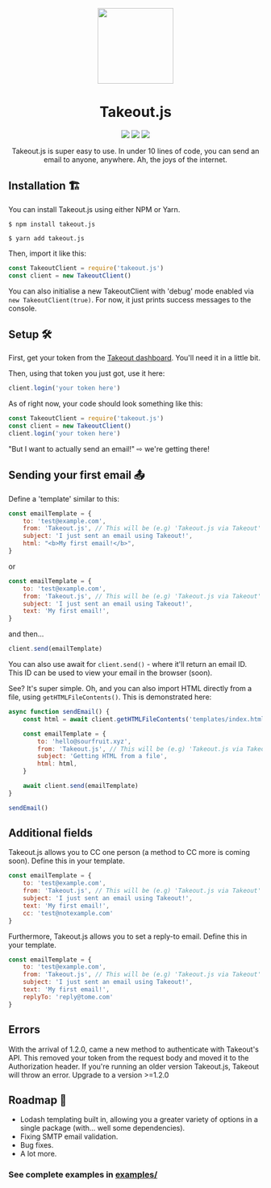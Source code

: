 <p align='center'><img src="https://i.ibb.co/s9kq3V0/takeout.png" height="150px"/></p>
<h1 align='center'>Takeout.js</h1>

<p align='center'>
    <img display="inline-block" src="https://img.shields.io/npm/v/takeout.js?style=for-the-badge" /> <img display="inline-block"  src="https://img.shields.io/bundlephobia/minzip/takeout.js?style=for-the-badge" /> <img display="inline-block" src="https://img.shields.io/badge/Made%20with-JavaScript-yellow?style=for-the-badge" />
</p>
<p align='center'>Takeout.js is super easy to use. In under 10 lines of code, you can send an email to anyone, anywhere. Ah, the joys of the internet.</p>

## Installation 🏗
You can install Takeout.js using either NPM or Yarn. 
```shell
$ npm install takeout.js
```
```shell
$ yarn add takeout.js
```

Then, import it like this:
```js
const TakeoutClient = require('takeout.js')
const client = new TakeoutClient()
```

You can also initialise a new TakeoutClient with 'debug' mode enabled via `new TakeoutClient(true)`. For now, it just prints success messages to the console. 

## Setup 🛠
First, get your token from the [Takeout dashboard](https://takeout.bysourfruit.com/dashboard). You'll need it in a little bit.

Then, using that token you just got, use it here: 
```js
client.login('your token here')
```

As of right now, your code should look something like this:
```js
const TakeoutClient = require('takeout.js')
const client = new TakeoutClient()
client.login('your token here')
```

"But I want to actually send an email!" ⇨ we're getting there! 

## Sending your first email 📤

Define a 'template' similar to this: 
```js
const emailTemplate = {
    to: 'test@example.com',
    from: 'Takeout.js', // This will be (e.g) 'Takeout.js via Takeout' for free users
    subject: 'I just sent an email using Takeout!',
    html: "<b>My first email!</b>",
}
```
or
```js
const emailTemplate = {
    to: 'test@example.com',
    from: 'Takeout.js', // This will be (e.g) 'Takeout.js via Takeout' for free users
    subject: 'I just sent an email using Takeout!',
    text: 'My first email!',
}
```
and then... 
```js
client.send(emailTemplate)
```
You can also use await for `client.send()` - where it'll return an email ID. This ID can be used to view your email in the browser (soon).

See? It's super simple. Oh, and you can also import HTML directly from a file, using `getHTMLFileContents()`. 
This is demonstrated here: 
```js
async function sendEmail() {
    const html = await client.getHTMLFileContents('templates/index.html')

    const emailTemplate = {
        to: 'hello@sourfruit.xyz',
        from: 'Takeout.js', // This will be (e.g) 'Takeout.js via Takeout' for free users
        subject: 'Getting HTML from a file',
        html: html,
    }

    await client.send(emailTemplate)
}

sendEmail()
```

## Additional fields
Takeout.js allows you to CC one person (a method to CC more is coming soon). Define this in your template. 
```js
const emailTemplate = {
    to: 'test@example.com',
    from: 'Takeout.js', // This will be (e.g) 'Takeout.js via Takeout' for free users
    subject: 'I just sent an email using Takeout!',
    text: 'My first email!',
    cc: 'test@notexample.com'
}
```

Furthermore, Takeout.js allows you to set a reply-to email. Define this in your template. 
```js
const emailTemplate = {
    to: 'test@example.com',
    from: 'Takeout.js', // This will be (e.g) 'Takeout.js via Takeout' for free users
    subject: 'I just sent an email using Takeout!',
    text: 'My first email!',
    replyTo: 'reply@tome.com'
}
```

## Errors
With the arrival of 1.2.0, came a new method to authenticate with Takeout's API. This removed your token from the request body and moved it to the Authorization header. If you're running an older version Takeout.js, Takeout will throw an error. Upgrade to a version >=1.2.0

## Roadmap 🚦
- Lodash templating built in, allowing you a greater variety of options in a single package (with... well some dependencies). 
- Fixing SMTP email validation.
- Bug fixes.
- A lot more.

### See complete examples in [examples/](https://github.com/Takeout-bysourfruit/takeout.js/tree/main/examples)